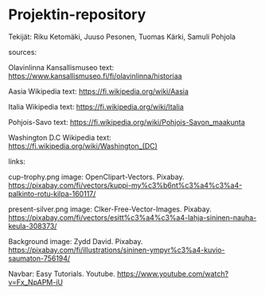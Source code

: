 # Projektin-repository
Tekijät:
Riku Ketomäki, Juuso Pesonen, Tuomas Kärki, Samuli Pohjola

sources:

Olavinlinna Kansallismuseo text: https://www.kansallismuseo.fi/fi/olavinlinna/historiaa

Aasia Wikipedia text: https://fi.wikipedia.org/wiki/Aasia

Italia Wikipedia text: https://fi.wikipedia.org/wiki/Italia

Pohjois-Savo text: https://fi.wikipedia.org/wiki/Pohjois-Savon_maakunta

Washington D.C Wikipedia text: https://fi.wikipedia.org/wiki/Washington_(DC)

links:

cup-trophy.png image: OpenClipart-Vectors. Pixabay. https://pixabay.com/fi/vectors/kuppi-my%c3%b6nt%c3%a4%c3%a4-palkinto-rotu-kilpa-160117/

present-silver.png image: Clker-Free-Vector-Images. Pixabay. https://pixabay.com/fi/vectors/esitt%c3%a4%c3%a4-lahja-sininen-nauha-keula-308373/

Background image: Zydd David. Pixabay. https://pixabay.com/fi/illustrations/sininen-ympyr%c3%a4-kuvio-saumaton-756194/

Navbar: Easy Tutorials. Youtube. https://www.youtube.com/watch?v=Fx_NpAPM-iU